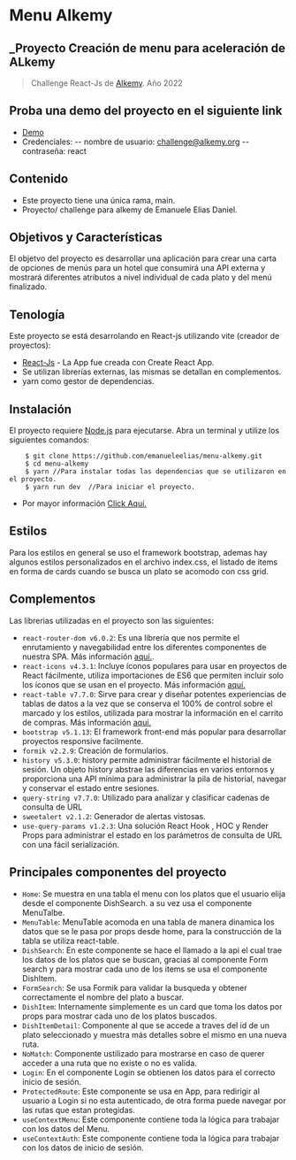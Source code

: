 # Menu Alkemy
## _Proyecto Creación de menu para aceleración de ALkemy
> Challenge React-Js de [Alkemy](https://www.alkemy.org/). Año 2022 

## Proba una demo del proyecto en el siguiente link
- [Demo](menufood.netlify.app)
- Credenciales:
-- nombre de usuario: challenge@alkemy.org
-- contraseña: react

## Contenido
- Este proyecto tiene una única rama, main.
- Proyecto/ challenge para alkemy de Emanuele Elias Daniel.

## Objetivos y Características
El objetvo del proyecto es desarrollar una aplicación para crear una carta de opciones de menús para un hotel que consumirá una
API externa y mostrará diferentes atributos a nivel individual de cada plato y del menú finalizado.

## Tenología
Este proyecto se está desarrolando en React-js utilizando vite (creador de proyectos):

- [React-Js](https://create-react-app.dev/) - La App fue creada con Create React App.
- Se utilizan librerías externas, las mismas se detallan en complementos.
- yarn como gestor de dependencias.

## Instalación
El proyecto requiere [Node.js](https://nodejs.org/en/) para ejecutarse.
Abra un terminal y utilize los siguientes comandos:

```
    $ git clone https://github.com/emanueleelias/menu-alkemy.git
    $ cd menu-alkemy
    $ yarn //Para instalar todas las dependencias que se utilizaron en el proyecto.
    $ yarn run dev  //Para iniciar el proyecto.
```
- Por mayor información [Click Aquí.](https://docs.github.com/es/repositories/creating-and-managing-repositories/cloning-a-repository)

## Estilos
Para los estilos en general se uso el framework bootstrap, ademas hay algunos estilos personalizados en el archivo index.css, el listado de items en forma de cards cuando se busca un plato se acomodo con css grid.

## Complementos
Las librerias utilizadas en el proyecto son las siguientes:

- `react-router-dom v6.0.2`: Es una librería que nos permite el enrutamiento y navegabilidad entre los diferentes componentes de nuestra SPA. Más información [aquí.](https://v5.reactrouter.com/web/guides/quick-start).
- `react-icons v4.3.1`: Incluye íconos populares para usar en proyectos de React fácilmente, utiliza importaciones de ES6 que permiten incluir solo los íconos que se usan en el proyecto. Más información [aquí.](http://react-icons.github.io/react-icons/)
- `react-table v7.7.0`: Sirve para crear y diseñar potentes experiencias de tablas de datos a la vez que se conserva el 100% de control sobre el marcado y los estilos, utilizada para mostrar la información en el carrito de compras. Más información [aquí.](https://react-table.tanstack.com/)
- `bootstrap v5.1.13`: El framework front-end más popular para desarrollar proyectos responsive facilmente.
- `formik v2.2.9`: Creación de formularios.
- `history v5.3.0`: history permite administrar fácilmente el historial de sesión. Un objeto history abstrae las diferencias en varios entornos y proporciona una API mínima para administrar la pila de historial, navegar y conservar el estado entre sesiones.
- `query-string v7.7.0`: Utilizado para analizar y clasificar cadenas de consulta de URL
- `sweetalert v2.1.2`: Generador de alertas vistosas.
- `use-query-params v1.2.3`: Una solución React Hook , HOC y Render Props para administrar el estado en los parámetros de consulta de URL con una fácil serialización.

## Principales componentes del proyecto

- `Home`: Se muestra en una tabla el menu con los platos que el usuario elija desde el componente DishSearch. a su vez usa el componente MenuTalbe.
- `MenuTable`: MenuTable acomoda en una tabla de manera dinamica los datos que se le pasa por props desde home, para la construcción de la tabla se utiliza react-table.
- `DishSearch`: En este componente se hace el llamado a la api el cual trae los datos de los platos que se buscan, gracias al componente Form search y para mostrar cada uno de los items se usa el componente DishItem.
- `FormSearch`: Se usa Formik para validar la busqueda y obtener correctamente el nombre del plato a buscar.
- `DishItem`: Internamente simplemente es un card que toma los datos por props para mostrar cada uno de los platos buscados.
- `DishItemDetail`: Componente al que se accede a traves del id de un plato seleccionado y muestra más detalles sobre el mismo en una nueva ruta.
- `NoMatch`: Componente ustilizado para mostrarse en caso de querer acceder a una ruta que no existe o no es valida.
- `Login`: En el componente Login se obtienen los datos para el correcto inicio de sesión.
- `ProtectedRoute`: Este componente se usa en App, para redirigir al usuario a Login si no esta autenticado, de otra forma puede navegar por las rutas que estan protegidas. 
- `useContextMenu`: Este componente contiene toda la lógica para trabajar con los datos del Menu.
- `useContextAuth`: Este componente contiene toda la lógica para trabajar con los datos de inicio de sesión.
